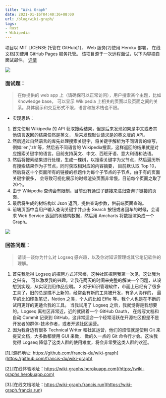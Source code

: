 ```yaml
---
title: "Wiki Graph"
date: 2021-01-16T04:40:36+08:00
url: /blog/wiki-graph/
tags:
- Rust
- Wikipedia
---
```


项目以 MIT LICENSE 托管在 GitHub[1]，
Web 服务[2]使用 Heroku 部署， 在线文档[3]使用 GitHub Pages 服务托管。
该项目源于一次远程面试，以下内容摘自面试邮件。 [详情](https://gist.github.com/defclass/8c4f6da71629d861f9a554ad7580c1ef)

![](https://wiki-graph.francis.run/images/index.png)

### 面试题：

>在你提供的 web app 上（请确保可以正常访问），用户搜索某个主题，比如 Knowledge base，
>可以显示 Wikipedia 上相关的页面以及页面之间的关系。具体展示和交互形式不限，语言和技术栈也不限。

- 实现思路：
1. 首先使用 Wikipedia 的 API 获取搜索结果，但是后来发现如果是中文或者其他语言返回的结果任然是英文，
   后来发现默认请求是的英文版的 API。
2. 然后通过自然语言的库先处理搜索关键字，将关键字解析为不同语言的缩写，例如:‘en’,'zh'等，然后去不同语言的 
   Wikipedia搜索，这样返回的结果就是对应搜索关键字的语言。目前支持英文、中文、西班牙语、意大利语和法语。
3. 然后将搜索结果进行处理，生成一棵树，以搜索关键字为父节点，然后遍历所有搜索结果作为子节点，同时获取相对应的内容摘要，
   目前默认取 Top 10，然后将这十个页面所有的链接的标题作为每个子节点的子节点，由于有的页面关键字很多，
   会导致可视化展示的时候渲染页面非常慢，目前每个页面之取了20个。
5. 由于 Wikipedia 查询会有限制，目前没有通过子链接来递归查询子链接的页面。
6. 最后将生成的树结构以 Json 返回，提供查询参数，供前端页面查询。
7. 前端页面中当用户输入查询关键字并点击 Search 按钮或者回车的时候，会请求 Web Service 返回的树结构数据，然后用 
   Amcharts 将数据渲染成一个 Graph。

![](https://wiki-graph.francis.run/images/graph.png)
 
### 回答问题：

>请谈一谈你为什么对 Logseq 感兴趣，以及你对知识管理或其它笔记软件的理解。

1. 首先我觉得 Logseq 的招聘方式非常棒，这种社区招聘我第一次见，这让我为之兴奋，
   可以激发我的兴趣，让我花两天的时间来完整的解决一个问题，从设想到实现，从实现到用作品应聘。 
2.对于知识管理软件，市面上已经有了很多工具了，旧的总是瞧不上新的，经常会有新的工具被开发，有多人协作的，
   最早的比如印象笔记，Notion 之类，个人的比如 Effie 等。我个人也是在不断的试用更好的更适合我的工具。
   当我试用了 Logseq 之后，我就觉得是我想要的。Logseq 离社区非常近，近的就隔着一个 GitHub Oauth，
   在线写文档和自动 Commit 记录到 GitHub，这非常适合一个经常活跃在开源社区但是不是开发者的群体-技术作者，或者开源社区运营。
3. 因为我身边有很多 Technical Writer 和社区运营，他们的烦恼就是使用 Git 来提交文档，大多数都使用 GUI 来做，
   做的久一点的 Git 命令行才会。这块我觉得 Logseq 降低了这类人群的使用难度，将会非常受这类人群的欢迎。
   
[1].[源码地址: https://github.com/francis-du/wiki-graph](https://github.com/francis-du/wiki-graph)

[2].[在线体验地址：https://wiki-graphs.herokuapp.com](https://wiki-graphs.herokuapp.com) 

[3].[在线文档地址：https://wiki-graph.francis.run](https://wiki-graph.francis.run)